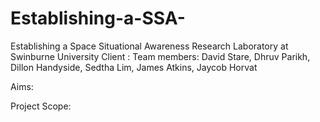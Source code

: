 # Establishing-a-SSA-
Establishing a Space Situational Awareness Research Laboratory at Swinburne University
Client : 
Team members: David Stare, Dhruv Parikh, Dillon Handyside, Sedtha Lim, James Atkins, Jaycob Horvat

Aims: 

Project Scope:

 

 

 


